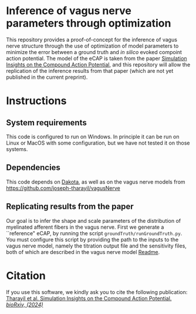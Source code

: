 # Inference of vagus nerve parameters through optimization

This repository provides a proof-of-concept for the inference of vagus nerve structure through the use of optimization of model parameters to minimize the error between a ground truth and *in silico* evoked compoint action potential. The model of the eCAP is taken from the paper [Simulation Insights on the Compound Action Potential](https://www.biorxiv.org/content/10.1101/2024.10.16.618681v1), and this repository will allow the replication of the inference results from that paper (which are not yet published in the current preprint). 

# Instructions

## System requirements
This code is configured to run on Windows. In principle it can be run on Linux or MacOS with some configuration, but we have not tested it on those systems.

## Dependencies
This code depends on [Dakota](https://dakota.sandia.gov/), as well as on the vagus nerve models from <https://github.com/joseph-tharayil/vagusNerve>

## Replicating results from the paper
Our goal is to infer the shape and scale parameters of the distribution of myelinated afferent fibers in the vagus nerve. First we generate a ``reference" eCAP, by running the script `groundTruth/runGroundTruth.py`. You must configure this script by providing the path to the inputs to the vagus nerve model, namely the titration output file and the sensitivity files, both of which are described in the vagus nerve model [Readme](https://github.com/joseph-tharayil/vagusNerve/blob/main/README.md).


# Citation
If you use this software, we kindly ask you to cite the following publication:
[Tharayil et al. Simulation Insights on the Compound Action Potential. *bioRxiv, (2024)*](https://www.biorxiv.org/content/10.1101/2024.10.16.618681v1.abstract)

